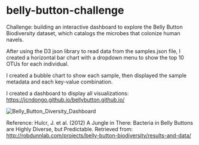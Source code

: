 # belly-button-challenge
Challenge: building an interactive dashboard to explore the Belly Button Biodiversity dataset, which catalogs the microbes that colonize human navels.

After using the D3 json library to read data from the samples.json file, I created a horizontal bar chart with a dropdown menu to show the top 10 OTUs for each individual.

I created a bubble chart to show each sample, then displayed the sample metadata and each key-value combination. 

I created a dashboard to display all visualizations: https://jcndongo.github.io/bellybutton.github.io/

![Belly_Button_Diversity_Dashboard](https://github.com/JCNdongo/belly-button-challenge/assets/120480912/df436110-c730-417f-b01d-b8ed1691d913)

Reference:
Hulcr, J. et al. (2012) A Jungle in There: Bacteria in Belly Buttons are Highly Diverse, but Predictable. Retrieved from: http://robdunnlab.com/projects/belly-button-biodiversity/results-and-data/

